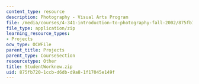 ```yaml
---
content_type: resource
description: Photography - Visual Arts Program
file: /media/courses/4-341-introduction-to-photography-fall-2002/875fb7201ccbd6dbd9a81f17045e149f_StudentWorknew.zip
file_type: application/zip
learning_resource_types:
- Projects
ocw_type: OCWFile
parent_title: Projects
parent_type: CourseSection
resourcetype: Other
title: StudentWorknew.zip
uid: 875fb720-1ccb-d6db-d9a8-1f17045e149f
---
```

